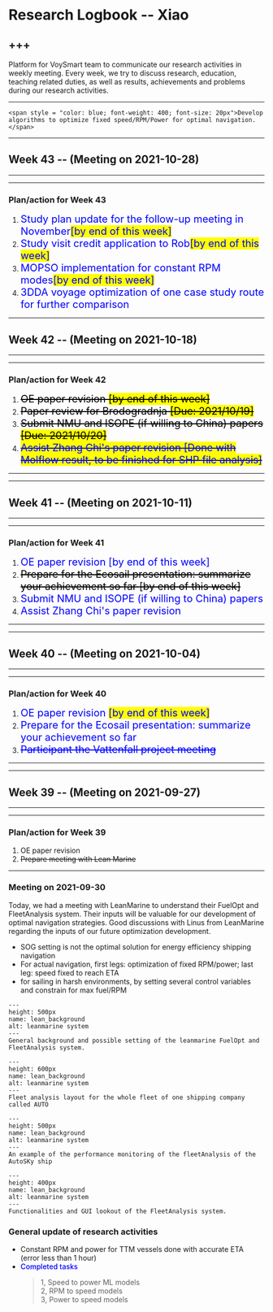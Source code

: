 # Research Logbook -- Xiao

+++
---
Platform for VoySmart team to communicate our research activities in weekly meeting. Every week, we try to discuss research, education, teaching related duties, as well as results, achievements and problems during our research activities.

---

```{admonition}  <span style = "color: blue; font-weight: 600; font-size: 25px">Urgent duties</span>
<span style = "color: blue; font-weight: 400; font-size: 20px">Develop algorithms to optimize fixed speed/RPM/Power for optimal navigation.</span>
```

***
## Week 43 -- (Meeting on 2021-10-28)
---
***

### Plan/action for Week 43
1. <span style = "font-weight: 400; font-size: 20px; color: blue">Study plan update for the follow-up meeting in November<span style = "background: yellow">[by end of this week]<br /> </span></span>
2. <span style = "font-weight: 400; font-size: 20px; color: blue">Study visit credit application to Rob<span style = "background: yellow">[by end of this week]<br /> </span></span>
3. <span style = "font-weight: 400; font-size: 20px; color: blue">MOPSO implementation for constant RPM modes<span style = "background: yellow">[by end of this week]<br /> </span></span>
4. <span style = "font-weight: 400; font-size: 20px; color: blue">3DDA voyage optimization of one case study route for further comparison<br /> </span></span>

***
## Week 42 -- (Meeting on 2021-10-18)
---
***

### Plan/action for Week 42
1. <span style = "font-weight: 400; font-size: 20px; color: black"><strike>OE paper revision <span style = "background: yellow">[by end of this week]</strike><br /> </span></span>
2. <span style = "font-weight: 400; font-size: 20px; color: black"><strike>Paper review for Brodogradnja <span style = "background: yellow">[Due: 2021/10/19]</strike> <br /></span>
3. <span style = "font-weight: 400; font-size: 20px; color: black"><strike>Submit NMU and ISOPE (if willing to China) papers <span style = "background: yellow">[Due: 2021/10/20]</strike> <br /></span>
4. <span style = "font-weight: 400; font-size: 20px; color: blue"><strike><span style = "background: yellow">Assist Zhang Chi's paper revision [Done with Molflow result, to be finished for SHP file analysis]</strike> <br /></span>
---

***
## Week 41 -- (Meeting on 2021-10-11)
---
***

### Plan/action for Week 41
    
1. <span style = "font-weight: 400; font-size: 20px; color: blue">OE paper revision <span style = "background: Done">[by end of this week]<br /> </span></span>
2. <span style = "font-weight: 400; font-size: 20px; color: black"><strike>Prepare for the Ecosail presentation: summarize your achievement so far <span style = "background: Done">[by end of this week]</strike></span> <br /></span>
3. <span style = "font-weight: 400; font-size: 20px; color: blue">Submit NMU and ISOPE (if willing to China) papers <br /></span>
4. <span style = "font-weight: 400; font-size: 20px; color: blue">Assist Zhang Chi's paper revision <br /></span>

---
    




***
## Week 40 -- (Meeting on 2021-10-04)
---
***

### Plan/action for Week 40
    
1. <span style = "font-weight: 400; font-size: 20px; color: blue">OE paper revision <span style = "background: yellow">[by end of this week]<br /> </span></span>
2. <span style = "font-weight: 400; font-size: 20px; color: blue">Prepare for the Ecosail presentation: summarize your achievement so far <br /></span>
3. <span style = "font-weight: 400; font-size: 20px; color: blue"><strike>Participant the Vattenfall project meeting</strike> <br /></span>

---
    


***
## Week 39 -- (Meeting on 2021-09-27)
---
***

### Plan/action for Week 39
    
1. OE paper revision <br /> 
2. <strike>Prepare meeting with Lean Marine <br /></strike>


---
    
    
### Meeting on 2021-09-30
Today, we had a meeting with LeanMarine to understand their FuelOpt and FleetAnalysis system. Their inputs will be valuable for our development of optimal navigation strategies. Good discussions with Linus from LeanMarine regarding the inputs of our future optimization development.
- SOG setting is not the optimal solution for energy efficiency shipping navigation
- For actual navigation, first legs: optimization of fixed RPM/power; last leg: speed fixed to reach ETA
- for sailing in harsh environments, by setting several control variables and constrain for max fuel/RPM 

```{figure} ./images/leanmarine210930/leanmarine_background.png 
---
height: 500px
name: lean_background
alt: leanmarine system
---
General background and possible setting of the leanmarine FuelOpt and FleetAnalysis system.
```



```{figure} ./images/leanmarine210930/leanmarine_fleetanalysis.png 
---
height: 600px
name: lean_background
alt: leanmarine system
---
Fleet analysis layout for the whole fleet of one shipping company called AUTO
```


```{figure} ./images/leanmarine210930/leanmarine_auto.png 
---
height: 500px
name: lean_background
alt: leanmarine system
---
An example of the performance monitoring of the fleetAnalysis of the AutoSKy ship
```


```{figure} ./images/leanmarine210930/leanmarine_data.png 
---
height: 400px
name: lean_background
alt: leanmarine system
---
Functionalities and GUI lookout of the FleetAnalysis system.
```



### General update of research activities

* Constant RPM and power for TTM vessels done with accurate ETA (error less than 1 hour)
* <span style = "color: blue; font-weight: 500">Completed tasks</span>
    > 1, Speed to power ML models <br />
    > 2, RPM to speed models <br />
    > 3, Power to speed models <br />
